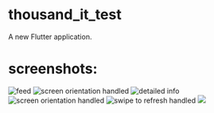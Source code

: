 # thousand_it_test

A new Flutter application.

# screenshots:
![](https://sun9-2.userapi.com/sBy9yljWsnctxyuq6rU6aO9ScAqWhJHx9VmIqQ/w5JXgU2vl9s.jpg "feed")
![](https://sun9-8.userapi.com/yhF-FsNy3rjiFEeMQ1Z4s0TJd9jl_w2xkeLKUw/-5mLzT0dWzA.jpg "screen orientation handled")
![](https://sun9-23.userapi.com/_Lsqh9DvHIAq46V3VvRbFRNuy-jCJunK86rMWQ/Dh55E1SUoXY.jpg "detailed info")
![](https://sun9-9.userapi.com/_HBMLRxX1TxcoxkaEiVb3FkdlL_OVfiaKP1u7g/3JwVi4CmLd8.jpg "screen orientation handled")
![](https://sun9-67.userapi.com/NLbuB3YsmSwIWNLBKwwW2AIzelVvsVcAB2YvLw/aAhbCldp8KM.jpg "swipe to refresh handled")
![](https://sun9-4.userapi.com/McTz641jEk9040uGJTCrxS2BYhCtP3s4kyo4Zw/sa_Za75hJh8.jpg "")
